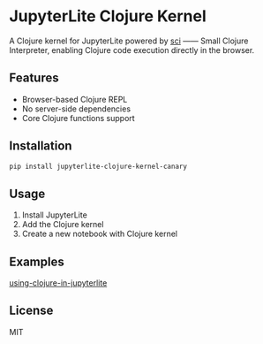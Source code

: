 # JupyterLite Clojure Kernel

A Clojure kernel for JupyterLite powered by [sci](https://github.com/babashka/sci) —— Small Clojure Interpreter, enabling Clojure code execution directly in the browser.

## Features

- Browser-based Clojure REPL
- No server-side dependencies
- Core Clojure functions support

## Installation

```bash
pip install jupyterlite-clojure-kernel-canary
```

## Usage

1. Install JupyterLite
2. Add the Clojure kernel
3. Create a new notebook with Clojure kernel

## Examples

[using-clojure-in-jupyterlite](https://bencode.github.io/code/notebooks/index.html?path=using-clojure-in-jupyterlite.ipynb)

## License

MIT
